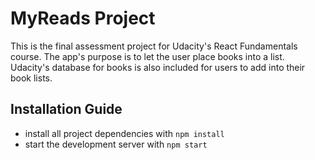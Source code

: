 # MyReads Project

This is the final assessment project for Udacity's React Fundamentals course. 
The app's purpose is to let the user place books into a list. Udacity's database for books is also included for users to add into their book lists.

## Installation Guide

* install all project dependencies with `npm install`
* start the development server with `npm start`

